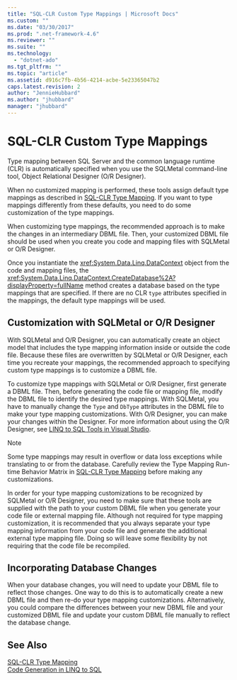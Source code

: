 ```yaml
---
title: "SQL-CLR Custom Type Mappings | Microsoft Docs"
ms.custom: ""
ms.date: "03/30/2017"
ms.prod: ".net-framework-4.6"
ms.reviewer: ""
ms.suite: ""
ms.technology: 
  - "dotnet-ado"
ms.tgt_pltfrm: ""
ms.topic: "article"
ms.assetid: d916c7fb-4b56-4214-acbe-5e23365047b2
caps.latest.revision: 2
author: "JennieHubbard"
ms.author: "jhubbard"
manager: "jhubbard"
---
```

# SQL-CLR Custom Type Mappings
Type mapping between SQL Server and the common language runtime (CLR) is automatically specified when you use the SQLMetal command-line tool, Object Relational Designer (O/R Designer).  
  
 When no customized mapping is performed, these tools assign default type mappings as described in [SQL-CLR Type Mapping](../../../../../../docs/framework/data/adonet/sql/linq/sql-clr-type-mapping.md). If you want to type mappings differently from these defaults, you need to do some customization of the type mappings.  
  
 When customizing type mappings, the recommended approach is to make the changes in an intermediary DBML file. Then, your customized DBML file should be used when you create you code and mapping files with SQLMetal or O/R Designer.  
  
 Once you instantiate the <xref:System.Data.Linq.DataContext> object from the code and mapping files, the <xref:System.Data.Linq.DataContext.CreateDatabase%2A?displayProperty=fullName> method creates a database based on the type mappings that are specified. If there are no CLR `type` attributes specified in the mappings, the default type mappings will be used.  
  
## Customization with SQLMetal or O/R Designer  
 With SQLMetal and O/R Designer, you can automatically create an object model that includes the type mapping information inside or outside the code file. Because these files are overwritten by SQLMetal or O/R Designer, each time you recreate your mappings, the recommended approach to specifying custom type mappings is to customize a DBML file.  
  
 To customize type mappings with SQLMetal or O/R Designer, first generate a DBML file. Then, before generating the code file or mapping file, modify the DBML file to identify the desired type mappings. With SQLMetal, you have to manually change the `Type` and `DbType` attributes in the DBML file to make your type mapping customizations. With O/R Designer, you can make your changes within the Designer. For more information about using the O/R Designer, see [LINQ to SQL Tools in Visual Studio](../Topic/LINQ%20to%20SQL%20Tools%20in%20Visual%20Studio2.md).  
  
> [!NOTE]
>  Some type mappings may result in overflow or data loss exceptions while translating to or from the database. Carefully review the Type Mapping Run-time Behavior Matrix in [SQL-CLR Type Mapping](../../../../../../docs/framework/data/adonet/sql/linq/sql-clr-type-mapping.md) before making any customizations.  
  
 In order for your type mapping customizations to be recognized by SQLMetal or O/R Designer, you need to make sure that these tools are supplied with the path to your custom DBML file when you generate your code file or external mapping file. Although not required for type mapping customization, it is recommended that you always separate your type mapping information from your code file and generate the additional external type mapping file. Doing so will leave some flexibility by not requiring that the code file be recompiled.  
  
## Incorporating Database Changes  
 When your database changes, you will need to update your DBML file to reflect those changes. One way to do this is to automatically create a new DBML file and then re-do your type mapping customizations. Alternatively, you could compare the differences between your new DBML file and your customized DBML file and update your custom DBML file manually to reflect the database change.  
  
## See Also  
 [SQL-CLR Type Mapping](../../../../../../docs/framework/data/adonet/sql/linq/sql-clr-type-mapping.md)   
 [Code Generation in LINQ to SQL](../../../../../../docs/framework/data/adonet/sql/linq/code-generation-in-linq-to-sql.md)